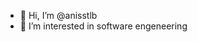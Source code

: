- 👋 Hi, I’m @anisstlb
- 👀 I’m interested in software engeneering

<!--
notaniiis/notaniiis is a ✨ special ✨ repository because its `README.md` (this file) appears on your GitHub profile.
You can click the Preview link to take a look at your changes.
--->
